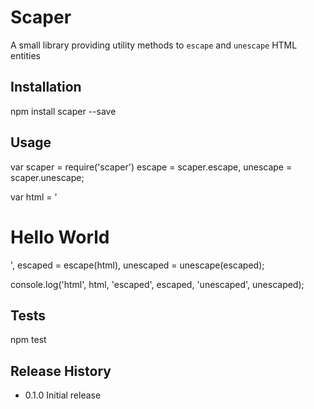 Scaper
=========

A small library providing utility methods to `escape` and `unescape` HTML entities

## Installation

  npm install scaper --save

## Usage

  var scaper = require('scaper')
      escape = scaper.escape,
      unescape = scaper.unescape;

  var html = '<h1>Hello World</h1>',
      escaped = escape(html),
      unescaped = unescape(escaped);

  console.log('html', html, 'escaped', escaped, 'unescaped', unescaped);

## Tests

  npm test

## Release History

* 0.1.0 Initial release